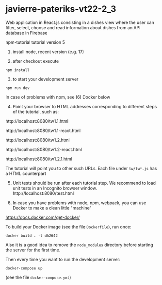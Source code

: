 # javierre-pateriks-vt22-2_3
Web application in React.js consisting in a dishes view where the user can filter, select, choose and read information about dishes from an API database in Firebase

npm-tutorial
tutorial version 5

1. install node, recent version (e.g. 17)

2. after checkout execute
```
npm install
```
3. to start your development server
```
npm run dev
```

In case of problems with npm, see (6) Docker below

4. Point your browser to HTML addresses corresponding to different steps of the tutorial, such as:

http://localhost:8080/tw1.1.html

http://localhost:8080/tw1.1-react.html

http://localhost:8080/tw1.2.html

http://localhost:8080/tw1.2-react.html

http://localhost:8080/tw1.2.1.html

The tutorial will point you to other such URLs. Each file under `tw/tw*.js` has a HTML counterpart

5. Unit tests should be run after each tutorial step. We recommend to load unit tests in an Incognito browser window.
http://localhost:8080/test.html

6. In case you have problems with node, npm, webpack, you can use Docker to make a clean little "machine"

https://docs.docker.com/get-docker/

To build your Docker image (see the file `Dockerfile`), run once:
```
docker build . -t dh2642
```

Also it is a good idea to remove the `node_modules` directory before starting the server for the first time.

Then every time you want to run the development server:

```
docker-compose up
```
(see the file `docker-compose.yml`) 

